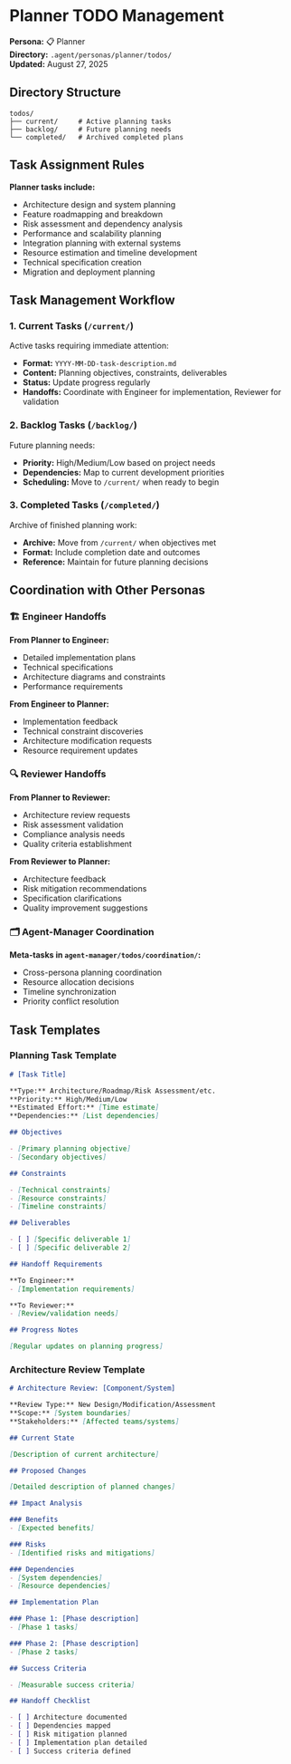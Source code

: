 # Planner TODO Management

**Persona:** 📋 Planner  
**Directory:** `.agent/personas/planner/todos/`  
**Updated:** August 27, 2025

## Directory Structure

```
todos/
├── current/     # Active planning tasks
├── backlog/     # Future planning needs
└── completed/   # Archived completed plans
```

## Task Assignment Rules

**Planner tasks include:**

- Architecture design and system planning
- Feature roadmapping and breakdown
- Risk assessment and dependency analysis
- Performance and scalability planning
- Integration planning with external systems
- Resource estimation and timeline development
- Technical specification creation
- Migration and deployment planning

## Task Management Workflow

### 1. Current Tasks (`/current/`)

Active tasks requiring immediate attention:

- **Format:** `YYYY-MM-DD-task-description.md`
- **Content:** Planning objectives, constraints, deliverables
- **Status:** Update progress regularly
- **Handoffs:** Coordinate with Engineer for implementation, Reviewer for validation

### 2. Backlog Tasks (`/backlog/`)

Future planning needs:

- **Priority:** High/Medium/Low based on project needs
- **Dependencies:** Map to current development priorities
- **Scheduling:** Move to `/current/` when ready to begin

### 3. Completed Tasks (`/completed/`)

Archive of finished planning work:

- **Archive:** Move from `/current/` when objectives met
- **Format:** Include completion date and outcomes
- **Reference:** Maintain for future planning decisions

## Coordination with Other Personas

### 🏗️ Engineer Handoffs

**From Planner to Engineer:**
- Detailed implementation plans
- Technical specifications
- Architecture diagrams and constraints
- Performance requirements

**From Engineer to Planner:**
- Implementation feedback
- Technical constraint discoveries
- Architecture modification requests
- Resource requirement updates

### 🔍 Reviewer Handoffs

**From Planner to Reviewer:**
- Architecture review requests
- Risk assessment validation
- Compliance analysis needs
- Quality criteria establishment

**From Reviewer to Planner:**
- Architecture feedback
- Risk mitigation recommendations
- Specification clarifications
- Quality improvement suggestions

### 🗂️ Agent-Manager Coordination

**Meta-tasks in `agent-manager/todos/coordination/`:**
- Cross-persona planning coordination
- Resource allocation decisions
- Timeline synchronization
- Priority conflict resolution

## Task Templates

### Planning Task Template

```markdown
# [Task Title]

**Type:** Architecture/Roadmap/Risk Assessment/etc.
**Priority:** High/Medium/Low
**Estimated Effort:** [Time estimate]
**Dependencies:** [List dependencies]

## Objectives

- [Primary planning objective]
- [Secondary objectives]

## Constraints

- [Technical constraints]
- [Resource constraints]
- [Timeline constraints]

## Deliverables

- [ ] [Specific deliverable 1]
- [ ] [Specific deliverable 2]

## Handoff Requirements

**To Engineer:**
- [Implementation requirements]

**To Reviewer:**
- [Review/validation needs]

## Progress Notes

[Regular updates on planning progress]
```

### Architecture Review Template

```markdown
# Architecture Review: [Component/System]

**Review Type:** New Design/Modification/Assessment
**Scope:** [System boundaries]
**Stakeholders:** [Affected teams/systems]

## Current State

[Description of current architecture]

## Proposed Changes

[Detailed description of planned changes]

## Impact Analysis

### Benefits
- [Expected benefits]

### Risks
- [Identified risks and mitigations]

### Dependencies
- [System dependencies]
- [Resource dependencies]

## Implementation Plan

### Phase 1: [Phase description]
- [Phase 1 tasks]

### Phase 2: [Phase description]
- [Phase 2 tasks]

## Success Criteria

- [Measurable success criteria]

## Handoff Checklist

- [ ] Architecture documented
- [ ] Dependencies mapped
- [ ] Risk mitigation planned
- [ ] Implementation plan detailed
- [ ] Success criteria defined
```
